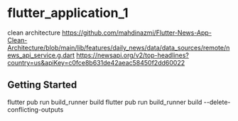 # flutter_application_1
clean architecture 
https://github.com/mahdinazmi/Flutter-News-App-Clean-Architecture/blob/main/lib/features/daily_news/data/data_sources/remote/news_api_service.g.dart
https://newsapi.org/v2/top-headlines?country=us&apiKey=c0fce8b631de42aeac58450f2dd60022
## Getting Started
flutter pub run build_runner build
flutter pub run build_runner build --delete-conflicting-outputs

